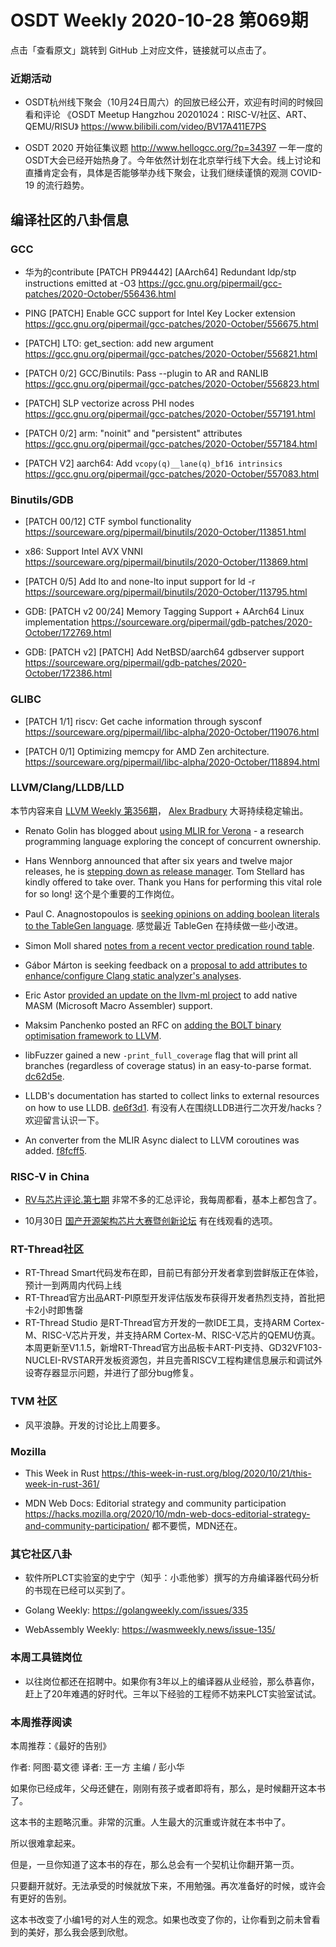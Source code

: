 # OSDT Weekly 2020-10-28 第069期

点击「查看原文」跳转到 GitHub 上对应文件，链接就可以点击了。

### 近期活动

- OSDT杭州线下聚会（10月24日周六）的回放已经公开，欢迎有时间的时候回看和评论
  《OSDT Meetup Hangzhou 20201024：RISC-V/社区、ART、QEMU/RISU》
  https://www.bilibili.com/video/BV17A411E7PS

- OSDT 2020 开始征集议题
  http://www.hellogcc.org/?p=34397
  一年一度的OSDT大会已经开始热身了。今年依然计划在北京举行线下大会。线上讨论和直播肯定会有，具体是否能够举办线下聚会，让我们继续谨慎的观测 COVID-19 的流行趋势。

## 编译社区的八卦信息

### GCC

- 华为的contribute
  [PATCH PR94442] [AArch64] Redundant ldp/stp instructions emitted at -O3
  https://gcc.gnu.org/pipermail/gcc-patches/2020-October/556436.html

- PING [PATCH] Enable GCC support for Intel Key Locker extension
  https://gcc.gnu.org/pipermail/gcc-patches/2020-October/556675.html

- [PATCH] LTO: get_section: add new argument
  https://gcc.gnu.org/pipermail/gcc-patches/2020-October/556821.html

- [PATCH 0/2] GCC/Binutils: Pass --plugin to AR and RANLIB
  https://gcc.gnu.org/pipermail/gcc-patches/2020-October/556823.html

- [PATCH] SLP vectorize across PHI nodes
  https://gcc.gnu.org/pipermail/gcc-patches/2020-October/557191.html

- [PATCH 0/2] arm: "noinit" and "persistent" attributes
  https://gcc.gnu.org/pipermail/gcc-patches/2020-October/557184.html

- [PATCH V2] aarch64: Add `vcopy(q)__lane(q)_bf16 intrinsics`
  https://gcc.gnu.org/pipermail/gcc-patches/2020-October/557083.html

### Binutils/GDB

- [PATCH 00/12] CTF symbol functionality
  https://sourceware.org/pipermail/binutils/2020-October/113851.html

- x86: Support Intel AVX VNNI
  https://sourceware.org/pipermail/binutils/2020-October/113869.html

- [PATCH 0/5] Add lto and none-lto input support for ld -r
  https://sourceware.org/pipermail/binutils/2020-October/113795.html

- GDB: [PATCH v2 00/24] Memory Tagging Support + AArch64 Linux implementation
  https://sourceware.org/pipermail/gdb-patches/2020-October/172769.html

- GDB: [PATCH v2] [PATCH] Add NetBSD/aarch64 gdbserver support
  https://sourceware.org/pipermail/gdb-patches/2020-October/172386.html

### GLIBC  

- [PATCH 1/1] riscv: Get cache information through sysconf
  https://sourceware.org/pipermail/libc-alpha/2020-October/119076.html

- [PATCH 0/1] Optimizing memcpy for AMD Zen architecture.
  https://sourceware.org/pipermail/libc-alpha/2020-October/118894.html

### LLVM/Clang/LLDB/LLD

本节内容来自 [LLVM Weekly 第356期](http://llvmweekly.org/issue/356)，
[Alex Bradbury](https://www.linkedin.com/in/alex-bradbury/) 大哥持续稳定输出。

* Renato Golin has blogged about [using MLIR for Verona](https://systemcall.eu/2020/10/22/on-using-mlir-for-verona/) - a research programming language exploring the concept of concurrent ownership.

* Hans Wennborg announced that after six years and twelve major releases, he is [stepping down as release manager](http://lists.llvm.org/pipermail/llvm-dev/2020-October/145925.html).
  Tom Stellard has kindly offered to take over. Thank you Hans for performing this vital role for so long!
  这个是个重要的工作岗位。


* Paul C. Anagnostopoulos is [seeking opinions on adding boolean literals to the TableGen language](http://lists.llvm.org/pipermail/llvm-dev/2020-October/145935.html).
  感觉最近 TableGen 在持续做一些小改进。

* Simon Moll shared [notes from a recent vector predication round
table](http://lists.llvm.org/pipermail/llvm-dev/2020-October/146006.html).

* Gábor Márton is seeking feedback on a [proposal to add attributes to
enhance/configure Clang static analyzer's
analyses](http://lists.llvm.org/pipermail/cfe-dev/2020-October/067074.html).

* Eric Astor [provided an update on the llvm-ml
project](http://lists.llvm.org/pipermail/llvm-dev/2020-October/146015.html) to
add native MASM (Microsoft Macro Assembler) support.

* Maksim Panchenko posted an RFC on [adding the BOLT binary optimisation
framework to
LLVM](http://lists.llvm.org/pipermail/llvm-dev/2020-October/145902.html).

* libFuzzer gained a new `-print_full_coverage` flag that will print all branches (regardless of coverage status) in an easy-to-parse format.
  [dc62d5e](https://reviews.llvm.org/rGdc62d5ec972).

* LLDB's documentation has started to collect links to external resources on how to use LLDB.
  [de6f3d1](https://reviews.llvm.org/rGde6f3d1c713).
  有没有人在围绕LLDB进行二次开发/hacks？欢迎留言认识一下。

* An converter from the MLIR Async dialect to LLVM coroutines was added.
  [f8fcff5](https://reviews.llvm.org/rGf8fcff5a9d7).

### RISC-V in China

- [RV与芯片评论.第七期](https://mp.weixin.qq.com/s/aE_KqGEKGzs1AD6hpDNbEA)
  非常不多的汇总评论，我每周都看，基本上都包含了。

- 10月30日 [国产开源架构芯片大赛暨创新论坛](https://mp.weixin.qq.com/s/UHenxGy5GBpOSk8Dkbrn7A)
  有在线观看的选项。

### RT-Thread社区
- RT-Thread Smart代码发布在即，目前已有部分开发者拿到尝鲜版正在体验，预计一到两周内代码上线
- RT-Thread官方出品ART-PI原型开发评估版发布获得开发者热烈支持，首批把卡2小时即售罄
- RT-Thread Studio 是RT-Thread官方开发的一款IDE工具，支持ARM Cortex-M、RISC-V芯片开发，并支持ARM Cortex-M、RISC-V芯片的QEMU仿真。本周更新至V1.1.5，新增RT-Thread官方出品板卡ART-PI支持、GD32VF103-NUCLEI-RVSTAR开发板资源包，并且完善RISCV工程构建信息展示和调试外设寄存器显示问题，并进行了部分bug修复。

### TVM 社区

- 风平浪静。开发的讨论比上周要多。

### Mozilla

- This Week in Rust
  https://this-week-in-rust.org/blog/2020/10/21/this-week-in-rust-361/

- MDN Web Docs: Editorial strategy and community participation
  https://hacks.mozilla.org/2020/10/mdn-web-docs-editorial-strategy-and-community-participation/
  都不要慌，MDN还在。

### 其它社区八卦

- 软件所PLCT实验室的史宁宁（知乎：小乖他爹）撰写的方舟编译器代码分析的书现在已经可以买到了。

- Golang Weekly:
  https://golangweekly.com/issues/335

- WebAssembly Weekly:
  https://wasmweekly.news/issue-135/

### 本周工具链岗位

- 以往岗位都还在招聘中。如果你有3年以上的编译器从业经验，那么恭喜你，赶上了20年难遇的好时代。三年以下经验的工程师不妨来PLCT实验室试试。

### 本周推荐阅读

本周推荐：《最好的告别》

作者:  阿图·葛文德
译者: 王一方 主编 / 彭小华

如果你已经成年，父母还健在，刚刚有孩子或者即将有，那么，是时候翻开这本书了。

这本书的主题略沉重。非常的沉重。人生最大的沉重或许就在本书中了。

所以很难拿起来。

但是，一旦你知道了这本书的存在，那么总会有一个契机让你翻开第一页。

只要翻开就好。无法承受的时候就放下来，不用勉强。再次准备好的时候，或许会有更好的告别。

这本书改变了小编1号的对人生的观念。如果也改变了你的，让你看到之前未曾看到的美好，那么我会感到欣慰。
